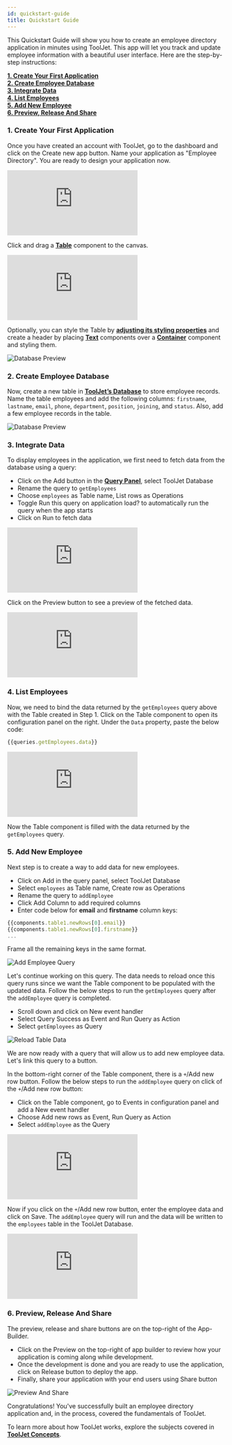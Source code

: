 ```yaml
---
id: quickstart-guide
title: Quickstart Guide
---
```


<!-- <div style={{paddingTop:'24px', paddingBottom:'24px'}}> -->


This Quickstart Guide will show you how to create an employee directory application in minutes using ToolJet. This app will let you track and update employee information with a beautiful user interface. Here are the step-by-step instructions:

**[1. Create Your First Application](#1-create-your-first-application)**  <br/>
**[2. Create Employee Database](#2-create-employee-database)**  <br/>
**[3. Integrate Data](#3-integrate-data)** <br/>
**[4. List Employees](#4-list-employees)** <br/>
**[5. Add New Employee](#5-add-new-employee)** <br/>
**[6. Preview, Release And Share](#6-preview-release-and-share)** <br/>

<div style={{paddingTop:'24px', paddingBottom:'24px'}}>

<!-- </div> -->

### 1. Create Your First Application

Once you have created an account with ToolJet, go to the dashboard and click on the Create new app button. Name your application as "Employee Directory". You are ready to design your application now.

<div style={{marginBottom:'15px', height:'397px', }}>
    <iframe
        className="screenshot-full"
        src="https://www.floik.com/embed/e4f537b5-7b36-4760-9a52-caefc659a90b/b4059c71-812d-407b-9d4a-fc598eac6260-flo.html"
        style={{width: '100%', height: '100%', border: '0'}}
        frameborder='0'
        allowfullscreen="allowfullscreen"
        webkitallowfullscreen
        mozallowfullscreen
        allowfullscreen>
    </iframe>
</div>

Click and drag a **[Table](/docs/widgets/table)** component to the canvas. 

<div style={{marginBottom:'15px', height:'397px', }}>
    <iframe
        className="screenshot-full"
        src="https://www.floik.com/embed/e4f537b5-7b36-4760-9a52-caefc659a90b/ee10d678-63fb-4fd5-a217-835ddd0898e9-flo.html"
        style={{width: '100%', height: '100%', border: '0'}}
        frameborder="0"
        allowfullscreen="allowfullscreen"
        webkitallowfullscreen
        mozallowfullscreen
        allowfullscreen>
    </iframe>
</div>

Optionally, you can style the Table by **[adjusting its styling properties](/docs/tooljet-concepts/what-are-components#customizing-components)** and create a header by placing **[Text](/docs/widgets/text)** components over a **[Container](/docs/widgets/container)** component and styling them. 

<div style={{textAlign: 'center'}}>
    <img style={{marginBottom:'15px', borderRadius: '6px' }} className="screenshot-full" src="/img/quickstart-guide/header-design-v2.png" alt="Database Preview" />
</div>

</div>

<div style={{paddingTop:'24px', paddingBottom:'24px'}}>

### 2. Create Employee Database

Now, create a new table in **[ToolJet’s Database](/docs/tooljet-database/)** to store employee records. Name the table employees and add the following columns: `firstname`, `lastname`, `email`, `phone`, `department`, `position`, `joining`, and `status`. Also, add a few employee records in the table.

<div style={{textAlign: 'center'}}>
    <img style={{marginBottom:'15px'}} className="screenshot-full" src="/img/quickstart-guide/create-database-v2.png" alt="Database Preview" />
</div>

</div>



<div style={{paddingTop:'24px', paddingBottom:'24px'}}>


### 3. Integrate Data

To display employees in the application, we first need to fetch data from the database using a query:
- Click on the Add button in the **[Query Panel](/docs/app-builder/query-panel/)**, select ToolJet Database
- Rename the query to `getEmployees`
- Choose `employees` as Table name, List rows as Operations
- Toggle Run this query on application load? to automatically run the query when the app starts
- Click on Run to fetch data

<div style={{marginBottom:'15px', height:'397px', }}>
    <iframe
        className="screenshot-full"
        src="https://www.floik.com/embed/e4f537b5-7b36-4760-9a52-caefc659a90b/de162474-7861-4275-bc8a-da275517908c-flo.html"
        style={{width: '100%', height: '100%', border: '0'}}
        frameborder="0"
        allowfullscreen="allowfullscreen"
        webkitallowfullscreen
        mozallowfullscreen
        allowfullscreen>
    </iframe>
</div>

Click on the Preview button to see a preview of the fetched data. 

<div style={{marginBottom:'15px', height:'397px', }}>
    <iframe
        className="screenshot-full"
        src="https://www.floik.com/embed/e4f537b5-7b36-4760-9a52-caefc659a90b/b01e837b-b1b0-468e-a4e3-4b8064ba2e56-flo.html"
        style={{width: '100%', height: '100%', border: '0'}}
        frameborder="0"
        allowfullscreen="allowfullscreen"
        webkitallowfullscreen
        mozallowfullscreen
        allowfullscreen>
    </iframe>
</div>

</div>

<div style={{paddingTop:'24px', paddingBottom:'24px'}}>

### 4. List Employees

Now, we need to bind the data returned by the `getEmployees` query above with the Table created in Step 1. Click on the Table component to open its configuration panel on the right. Under the `Data` property, paste the below code:

```js
{{queries.getEmployees.data}}
```
<div style={{marginBottom:'15px', height:'397px', }}>
    <iframe
        className="screenshot-full"
        src="https://www.floik.com/embed/e4f537b5-7b36-4760-9a52-caefc659a90b/f780f25f-0832-4a06-86f2-46864b891db1-flo.html"
        style={{width: '100%', height: '100%', border: '0'}}
        frameborder="0"
        allowfullscreen="allowfullscreen"
        webkitallowfullscreen
        mozallowfullscreen
        allowfullscreen>
    </iframe>
</div>

Now the Table component is filled with the data returned by the `getEmployees` query. 

</div>

<div style={{paddingTop:'24px', paddingBottom:'24px'}}>

### 5. Add New Employee

Next step is to create a way to add data for new employees. 

- Click on Add in the query panel, select ToolJet Database
- Select `employees` as Table name, Create row as Operations
- Rename the query to `addEmployee`
- Click Add Column to add required columns
- Enter code below for **email** and **firstname** column keys:

```js
{{components.table1.newRows[0].email}}
{{components.table1.newRows[0].firstname}}
...
```

Frame all the remaining keys in the same format.

<div style={{textAlign: 'center'}}>
    <img style={{padding: '10px', marginBottom:'15px', borderRadius: '6px' }} className="screenshot-full" src="/img/quickstart-guide/add-employee-query-v2.png" alt="Add Employee Query" />
</div>

Let's continue working on this query. The data needs to reload once this query runs since we want the Table component to be populated with the updated data. Follow the below steps to run the `getEmployees` query after the `addEmployee` query is completed. 

- Scroll down and click on New event handler
- Select Query Success as Event and Run Query as Action
- Select `getEmployees` as Query

<div style={{textAlign: 'center'}}>
    <img style={{padding: '10px', marginBottom:'15px', borderRadius: '6px'}} className="screenshot-full" src="/img/quickstart-guide/reload-data-v2.png" alt="Reload Table Data" />
</div>

We are now ready with a query that will allow us to add new employee data. Let's link this query to a button.

In the bottom-right corner of the Table component, there is a `+`/Add new row button. Follow the below steps to run the `addEmployee` query on click of the `+`/Add new row button: 
- Click on the Table component, go to Events in configuration panel and add a New event handler
- Choose Add new rows as Event, Run Query as Action
- Select `addEmployee` as the Query

<div style={{marginBottom:'15px', height:'397px', }}>
    <iframe
        className="screenshot-full"
        src="https://www.floik.com/embed/e4f537b5-7b36-4760-9a52-caefc659a90b/e53c2517-41f1-4ee0-a5c0-59f5c3622c4a-flo.html"
        style={{width: '100%', height: '100%', border: '0'}}
        frameborder="0"
        allowfullscreen="allowfullscreen"
        webkitallowfullscreen
        mozallowfullscreen
        allowfullscreen>
    </iframe>
</div>

Now if you click on the `+`/Add new row button, enter the employee data and click on Save. The `addEmployee` query will run and the data will be written to the `employees` table in the ToolJet Database.

<div style={{marginBottom:'15px', height:'397px', }}>
    <iframe
        className="screenshot-full"
        src="https://www.floik.com/embed/e4f537b5-7b36-4760-9a52-caefc659a90b/a33b3f9d-a33d-49c3-a031-db09b0202cfd-flo.html"
        style={{width: '100%', height: '100%', border: '0'}}
        frameborder="0"
        allowfullscreen="allowfullscreen"
        webkitallowfullscreen
        mozallowfullscreen
        allowfullscreen>
    </iframe>
</div>

</div>

<div style={{paddingTop:'24px', paddingBottom:'24px'}}>

### 6. Preview, Release And Share

The preview, release and share buttons are on the top-right of the App-Builder.

- Click on the Preview on the top-right of app builder to review how your application is coming along while development.
- Once the development is done and you are ready to use the application, click on Release button to deploy the app.
- Finally, share your application with your end users using Share button


<div style={{textAlign: 'center'}}>
    <img style={{marginBottom:'15px'}} className="screenshot-full" src="/img/quickstart-guide/preview-share-v2.png" alt="Preview And Share" />
</div>

Congratulations! You've successfully built an employee directory application and, in the process, covered the fundamentals of ToolJet. 

To learn more about how ToolJet works, explore the subjects covered in **[ToolJet Concepts](/docs/tooljet-concepts/what-are-components)**.

</div>


